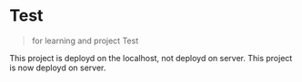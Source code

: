 # Test
> for learning and project Test

This project is deployd on the localhost, not deployd on server.
This project is now deployd on server.
